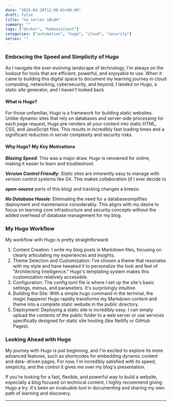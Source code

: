 ```yaml
---
date: "2025-04-20T12:08:01+08:00"
draft: false
title: "no series 1BLAH"
summary: ""
tags: ["docker", "homeassitant"]
categories: ["automation", "hugo", "cloud", "security"]
series: ""
---
```


### Embracing the Speed and Simplicity of Hugo

As I navigate the ever-evolving landscape of technology, I'm always on the
lookout for tools that are efficient, powerful, and enjoyable to use. When it
came to building this digital space to document my learning journey in cloud
computing, networking, cybersecurity, and beyond, I landed on Hugo, a static
site generator, and I haven't looked back

#### What is Hugo?

For those unfamiliar, Hugo is a framework for building static websites. Unlike
dynamic sites that rely on databases and server-side processing for each page
request, Hugo pre-renders all your content into static HTML, CSS, and JavaScript
files. This results in incredibly fast loading times and a significant reduction
in server complexity and security risks.

#### Why Hugo? My Key Motivations

**_Blazing Speed_**: This was a major draw. Hugo is renowned for
online, making it easier to learn and troubleshoot.

**_Version Control Friendly_**: Static sites are inherently easy to manage with
version control systems like Git. This makes collaboration (if I ever decide to

**_open-source_** parts of this blog) and tracking changes a breeze.

**_No Database Hassle_**: Eliminating the need for a databasesimplifies
deployment and maintenance considerably. This aligns with my desire to focus on
learning core infrastructure and security concepts without the added overhead
of database management for my blog.

### My Hugo Workflow

My workflow with Hugo is pretty straightforward:

1. Content Creation: I write my blog posts in Markdown files, focusing on
   clearly articulating my experiences and insights.
1. Theme Selection and Customization: I've chosen a theme that resonates with my
   style and have tweaked it to personalize the look and feel of "Architecting
   Intelligence." Hugo's templating system makes this customization relatively
   accessible.
1. Configuration: The config.toml file is where I set up the site's basic
   settings, menus, and parameters. It's surprisingly intuitive.
1. Building the Site: With a simple hugo command in the terminal, the magic
   happens! Hugo rapidly transforms my Markdown content and theme into a complete
   static website in the public directory.
1. Deployment: Deploying a static site is incredibly easy. I can simply upload
   the contents of the public folder to a web server or use services specifically
   designed for static site hosting (like Netlify or GitHub Pages).

### Looking Ahead with Hugo

My journey with Hugo is just beginning, and I'm excited to explore its more
advanced features, such as shortcodes for embedding dynamic content and data-
driven pages. For now, I'm incredibly satisfied with its speed, simplicity, and
the control it gives me over my blog's presentation.

If you're looking for a fast, flexible, and powerful way to build a website,
especially a blog focused on technical content, I highly recommend giving Hugo a
try. It's been an invaluable tool in documenting and sharing my own path of
learning and discovery.

---
